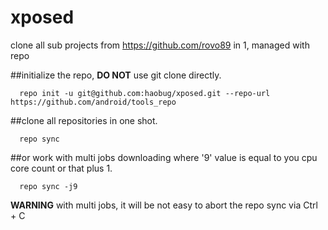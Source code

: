 xposed
======

clone all sub projects from https://github.com/rovo89 in 1, managed with repo


##initialize the repo, 
**DO NOT** use git clone directly.
```
  repo init -u git@github.com:haobug/xposed.git --repo-url https://github.com/android/tools_repo
```
##clone all repositories in one shot.
```
  repo sync
```
##or work with multi jobs downloading
where '9' value is equal to you cpu core count or that plus 1.
```
  repo sync -j9
```  
**WARNING** with multi jobs, it will be not easy to abort the repo sync via Ctrl + C

